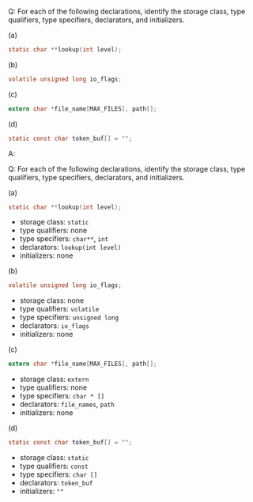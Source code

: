 Q: For each of the following declarations, identify the storage class, type
qualifiers, type specifiers, declarators, and initializers.

(a)

```c
static char **lookup(int level);
```

(b)

```c
volatile unsigned long io_flags;
```

(c)

```c
extern char *file_name[MAX_FILES], path[];
```

(d)

```c
static const char token_buf[] = "";
```

A:

Q: For each of the following declarations, identify the storage class, type
qualifiers, type specifiers, declarators, and initializers.

(a)

```c
static char **lookup(int level);
```

- storage class: `static`
- type qualifiers: none
- type specifiers: `char**`, `int`
- declarators: `lookup(int level)`
- initializers: none

(b)

```c
volatile unsigned long io_flags;
```

- storage class: none
- type qualifiers: `volatile`
- type specifiers: `unsigned long`
- declarators: `io_flags`
- initializers: none

(c)

```c
extern char *file_name[MAX_FILES], path[];
```

- storage class: `extern`
- type qualifiers: none
- type specifiers: `char * []`
- declarators: `file_names`, `path`
- initializers: none

(d)

```c
static const char token_buf[] = "";
```

- storage class: `static`
- type qualifiers: `const`
- type specifiers: `char []`
- declarators: `token_buf`
- initializers: `""`
